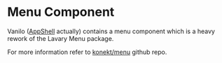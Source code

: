 # Menu Component

Vanilo ([AppShell](appshell.md) actually) contains a menu component which is a heavy rework of the Lavary Menu package.

For more information refer to [konekt/menu](https://github.com/artkonekt/menu) github repo.
